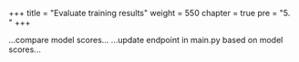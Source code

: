 +++
title = "Evaluate training results"
weight = 550
chapter = true
pre = "5. "
+++

...compare model scores...
...update endpoint in main.py based on model scores...
